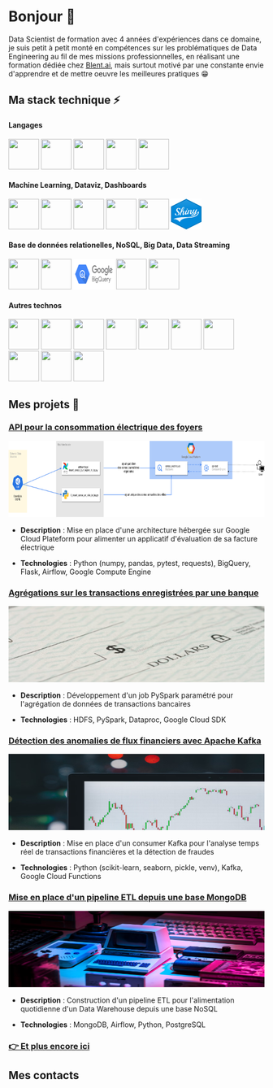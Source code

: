 # Bonjour 👋

Data Scientist de formation avec 4 années d'expériences dans ce domaine, je suis petit à petit monté en compétences sur les problématiques de Data Engineering au fil de mes missions professionnelles, en réalisant une formation dédiée chez [Blent.ai](https://blent.ai/formation/data-engineer), mais surtout motivé par une constante envie d'apprendre et de mettre oeuvre les meilleures pratiques 😁

## Ma stack technique ⚡

#### Langages
  
<img src="https://cdn.jsdelivr.net/gh/devicons/devicon/icons/python/python-original.svg" width="60" height="60"/>
<img src="https://cdn.jsdelivr.net/gh/devicons/devicon/icons/postgresql/postgresql-original.svg" width="60" height="60"/> 
<img src="https://cdn.jsdelivr.net/gh/devicons/devicon@latest/icons/bash/bash-original.svg" width="60" height="60"/>
<img src="https://cdn.jsdelivr.net/gh/devicons/devicon@latest/icons/r/r-original.svg" width="60" height="60"/>
<img src="https://cdn.jsdelivr.net/gh/devicons/devicon@latest/icons/git/git-original.svg
" width="60" height="60"/>

#### Machine Learning, Dataviz, Dashboards

<img src="https://cdn.jsdelivr.net/gh/devicons/devicon@latest/icons/scikitlearn/scikitlearn-original.svg
" width="60" height="60"/>
<img src="https://cdn.jsdelivr.net/gh/devicons/devicon@latest/icons/pandas/pandas-original-wordmark.svg
" width="60" height="60"/>
<img src="https://cdn.jsdelivr.net/gh/devicons/devicon@latest/icons/numpy/numpy-original-wordmark.svg
" width="60" height="60"/>
<img src="https://cdn.jsdelivr.net/gh/devicons/devicon@latest/icons/matplotlib/matplotlib-original-wordmark.svg
" width="60" height="60"/>
<img src="https://cdn.jsdelivr.net/gh/devicons/devicon@latest/icons/plotly/plotly-original-wordmark.svg
" width="60" height="60"/>
<img src="./images/Shiny_hex_logo.svg" width="60" height="60"/>

#### Base de données relationelles, NoSQL, Big Data, Data Streaming

<img src="https://cdn.jsdelivr.net/gh/devicons/devicon@latest/icons/mysql/mysql-original-wordmark.svg
" width="60" height="60"/>
<img src="https://cdn.jsdelivr.net/gh/devicons/devicon@latest/icons/postgresql/postgresql-original-wordmark.svg
" width="60" height="60"/>
<img src="./images/google_bigquery-ar21.svg
" width="80" height="60"/>
<img src="https://cdn.jsdelivr.net/gh/devicons/devicon@latest/icons/mongodb/mongodb-original-wordmark.svg
" width="60" height="60"/>
<img src="https://cdn.jsdelivr.net/gh/devicons/devicon@latest/icons/apachekafka/apachekafka-original-wordmark.svg
" width="60" height="60"/>

#### Autres technos

<img src="https://cdn.jsdelivr.net/gh/devicons/devicon@latest/icons/anaconda/anaconda-original-wordmark.svg
" width="60" height="60"/>
<img src="https://cdn.jsdelivr.net/gh/devicons/devicon@latest/icons/docker/docker-original-wordmark.svg
" width="60" height="60"/>
<img src="https://cdn.jsdelivr.net/gh/devicons/devicon@latest/icons/latex/latex-original.svg
" width="60" height="60"/>
<img src="https://cdn.jsdelivr.net/gh/devicons/devicon@latest/icons/vscode/vscode-original.svg
" width="60" height="60"/>
<img src="https://cdn.jsdelivr.net/gh/devicons/devicon@latest/icons/github/github-original-wordmark.svg
" width="60" height="60"/>
<img src="https://cdn.jsdelivr.net/gh/devicons/devicon@latest/icons/markdown/markdown-original.svg
" width="60" height="60"/>
<img src="https://cdn.jsdelivr.net/gh/devicons/devicon@latest/icons/jupyter/jupyter-original-wordmark.svg
" width="60" height="60"/>
<img src="https://cdn.jsdelivr.net/gh/devicons/devicon@latest/icons/rstudio/rstudio-original.svg
" width="60" height="60"/>
<img src="https://cdn.jsdelivr.net/gh/devicons/devicon@latest/icons/apacheairflow/apacheairflow-original-wordmark.svg
" width="60" height="60"/>
<img src="https://cdn.jsdelivr.net/gh/devicons/devicon@latest/icons/jenkins/jenkins-original.svg" width="60" height="60"/>

## Mes projets 🔨

### [API pour la consommation électrique des foyers](https://github.com/FrancLgd/PUBLIC-Projet-Data-Engineering-Tarification-Electrique)

<img src="./images/diagramme_architecture.png" alt="Capture d'Écran du Projet 1" style="width: 750px; height: 150px;"/>

- **Description** : Mise en place d'une architecture hébergée sur Google Cloud Plateform pour alimenter un applicatif d'évaluation de sa facture électrique

- **Technologies** : Python (numpy, pandas, pytest, requests), BigQuery, Flask, Airflow, Google Compute Engine

### [Agrégations sur les transactions enregistrées par une banque](https://github.com/FrancLgd/PUBLIC-Data-Engineering-Agregation-transactions-Spark)

<img src="./images/transactions.jpg" alt="Capture d'Écran du Projet 2" style="width: 750px; height: 150px;"/>

- **Description** : Développement d'un job PySpark paramétré pour l'agrégation de données de transactions bancaires

- **Technologies** : HDFS, PySpark, Dataproc, Google Cloud SDK

### [Détection des anomalies de flux financiers avec Apache Kafka](https://github.com/FrancLgd/PUBLIC-Projet-Detection-anomalie-Kafka)

<img src="./images/trading.jpg" alt="Capture d'Écran du Projet 3" style="width: 750px; height: 150px;"/>

- **Description** : Mise en place d'un consumer Kafka pour l'analyse temps réel de transactions financières et la détection de fraudes

- **Technologies** : Python (scikit-learn, seaborn, pickle, venv), Kafka, Google Cloud Functions 

### [Mise en place d'un pipeline ETL depuis une base MongoDB](https://github.com/FrancLgd/PUBLIC-Projet-Data-Engineering-Pipeline-MongoDB)

<img src="./images/videogames.jpg" alt="Capture d'Écran du Projet 4" style="width: 750px; height: 150px;"/>

- **Description** : Construction d'un pipeline ETL pour l'alimentation quotidienne d'un Data Warehouse depuis une base NoSQL

- **Technologies** : MongoDB, Airflow, Python, PostgreSQL
  
### [👉 Et plus encore ici](https://github.com/FrancLgd?tab=repositories)

## Mes contacts

